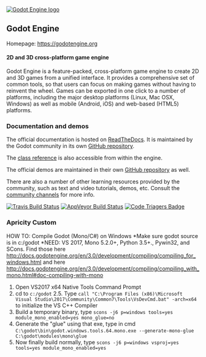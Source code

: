 [![Godot Engine logo](/logo.png)](https://godotengine.org)

## Godot Engine

Homepage: https://godotengine.org

#### 2D and 3D cross-platform game engine

Godot Engine is a feature-packed, cross-platform game engine to create 2D and
3D games from a unified interface. It provides a comprehensive set of common
tools, so that users can focus on making games without having to reinvent the
wheel. Games can be exported in one click to a number of platforms, including
the major desktop platforms (Linux, Mac OSX, Windows) as well as mobile
(Android, iOS) and web-based (HTML5) platforms.

### Documentation and demos

The official documentation is hosted on [ReadTheDocs](http://docs.godotengine.org).
It is maintained by the Godot community in its own [GitHub repository](https://github.com/godotengine/godot-docs).

The [class reference](http://docs.godotengine.org/en/latest/classes/)
is also accessible from within the engine.

The official demos are maintained in their own [GitHub repository](https://github.com/godotengine/godot-demo-projects)
as well.

There are also a number of other learning resources provided by the community,
such as text and video tutorials, demos, etc. Consult the [community channels](https://godotengine.org/community)
for more info.

[![Travis Build Status](https://travis-ci.org/godotengine/godot.svg?branch=master)](https://travis-ci.org/godotengine/godot)
[![AppVeyor Build Status](https://ci.appveyor.com/api/projects/status/bfiihqq6byxsjxxh/branch/master?svg=true)](https://ci.appveyor.com/project/akien-mga/godot)
[![Code Triagers Badge](https://www.codetriage.com/godotengine/godot/badges/users.svg)](https://www.codetriage.com/godotengine/godot)

### Apricity Custom
HOW TO: Compile Godot (Mono/C#) on Windows
*Make sure godot source is in c:/godot 
*NEED: VS 2017, Mono 5.2.0+, Python 3.5+., Pywin32, and SCons.
Find those here http://docs.godotengine.org/en/3.0/development/compiling/compiling_for_windows.html 
and here http://docs.godotengine.org/en/3.0/development/compiling/compiling_with_mono.html#doc-compiling-with-mono

1. Open VS2017 x64 Native Tools Command Prompt
2. cd to `c:/godot`
2.5. Type `call "C:\Program Files (x86)\Microsoft Visual Studio\2017\Community\Common7\Tools\VsDevCmd.bat" -arch=x64` to initialize the VS C++ Compiler
3. Build a temporary binary, type `scons -j6 p=windows tools=yes module_mono_enabled=yes mono_glue=no`
4. Generate the "glue" using that exe, type in cmd `C:\godot\bin\godot.windows.tools.64.mono.exe --generate-mono-glue C:\godot\modules\mono\glue`
5. Now finally build normally, type `scons -j6 p=windows vsproj=yes tools=yes module_mono_enabled=yes`
